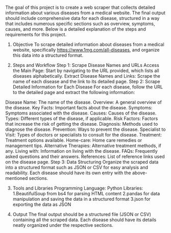 The goal of this project is to create a web scraper that collects detailed information about various diseases from a medical website. The final output should include comprehensive data for each disease, structured in a way that includes numerous specific sections such as overview, symptoms, causes, and more. Below is a detailed explanation of the steps and requirements for this project.

1. Objective
To scrape detailed information about diseases from a medical website, specifically https://www.1mg.com/all-diseases, and organize this data into a structured format.

2. Steps and Workflow
Step 1: Scrape Disease Names and URLs
Access the Main Page: Start by navigating to the URL provided, which lists all diseases alphabetically.
Extract Disease Names and Links: Scrape the name of each disease and the link to its detailed page.
Step 2: Scrape Detailed Information for Each Disease
For each disease, follow the URL to the detailed page and extract the following information:

Disease Name: The name of the disease.
Overview: A general overview of the disease.
Key Facts: Important facts about the disease.
Symptoms: Symptoms associated with the disease.
Causes: Causes of the disease.
Types: Different types of the disease, if applicable.
Risk Factors: Factors that increase the risk of getting the disease.
Diagnosis: Methods used to diagnose the disease.
Prevention: Ways to prevent the disease.
Specialist to Visit: Types of doctors or specialists to consult for the disease.
Treatment: Treatment options available.
Home-care: Home care remedies or management tips.
Alternative Therapies: Alternative treatment methods, if any.
Living with: Information on living with the disease.
FAQs: Frequently asked questions and their answers.
References: List of reference links used on the disease page.
Step 3: Data Structuring
Organize the scraped data into a structured format such as JSON or CSV for easy analysis and readability. Each disease should have its own entry with the above-mentioned sections.

3. Tools and Libraries
Programming Language: Python
Libraries:
1.BeautifulSoup from bs4 for parsing HTML content
2.pandas for data manipulation and saving the data in a structured format
3.json for exporting the data as JSON

4. Output
The final output should be a structured file (JSON or CSV) containing all the scraped data. Each disease should have its details neatly organized under the respective sections.
